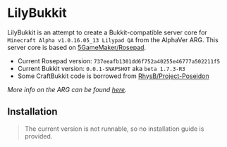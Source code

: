 # LilyBukkit

LilyBukkit is an attempt to create a Bukkit-compatible server core for `Minecraft Alpha v1.0.16.05_13 Lilypad QA` from the AlphaVer ARG. This server core is based on [5GameMaker/Rosepad](https://github.com/5GameMaker/Rosepad).

* Current Rosepad version: `737eeafb1301dd6f752a40255e46777a502211f5`
* Current Bukkit version: `0.0.1-SNAPSHOT` aka `beta 1.7.3-R3`
* Some CraftBukkit code is borrowed from [RhysB/Project-Poseidon](https://github.com/RhysB/Project-Poseidon)

*More info on the ARG can be found [here](https://alphaver.fandom.com/wiki).*

## Installation

> The current version is not runnable, so no installation guide is provided.